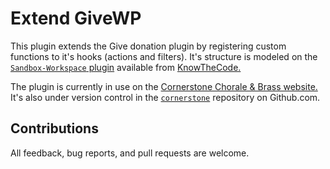 # Extend GiveWP

This plugin extends the Give donation plugin by registering custom functions to it's hooks (actions and filters). 
It's structure is modeled on the <a href="https://github.com/KnowTheCode/Sandbox-Workspace">`Sandbox-Workspace` plugin</a> 
available from <a href="https://knowthecode.io/">KnowTheCode.</a>  

The plugin is currently in use on the <a href="https://cornerstonechorale.org">Cornerstone Chorale & Brass website.</a>
It's also under version control in the <a href="https://github.com/rgadon107/cornerstone">`cornerstone`</a> repository on 
Github.com.

## Contributions

All feedback, bug reports, and pull requests are welcome.